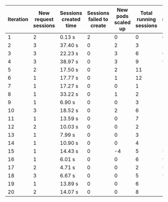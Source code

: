 | Iteration | New request sessions | Sessions created time | Sessions failed to create | New pods scaled up | Total running sessions | Total running pods | Max sessions per pod | Gaps | Sessions closed |
| --------- | -------------------- | --------------------- | ------------------------- | ------------------ | ---------------------- | ------------------ | -------------------- | ---- | --------------- |
| 1         | 2                    | 0.13 s                | 2                         | 0                  | 0                      | 0                  | 3                    | 0    | 0               |
| 2         | 3                    | 37.40 s               | 0                         | 2                  | 3                      | 2                  | 3                    | 3    | 0               |
| 3         | 3                    | 22.23 s               | 0                         | 3                  | 6                      | 6                  | 3                    | 12   | 0               |
| 4         | 3                    | 38.97 s               | 0                         | 3                  | 9                      | 9                  | 3                    | 18   | 0               |
| 5         | 2                    | 17.50 s               | 0                         | 2                  | 11                     | 11                 | 3                    | 22   | 0               |
| 6         | 1                    | 17.77 s               | 0                         | 1                  | 12                     | 12                 | 3                    | 24   | 12              |
| 7         | 1                    | 17.27 s               | 0                         | 0                  | 1                      | 12                 | 3                    | 35   | 0               |
| 8         | 1                    | 33.22 s               | 0                         | 1                  | 2                      | 13                 | 3                    | 37   | 0               |
| 9         | 1                    | 6.90 s                | 0                         | 0                  | 3                      | 13                 | 3                    | 36   | 0               |
| 10        | 3                    | 18.52 s               | 0                         | 2                  | 6                      | 16                 | 3                    | 42   | 0               |
| 11        | 1                    | 13.59 s               | 0                         | 0                  | 7                      | 16                 | 3                    | 41   | 7               |
| 12        | 2                    | 10.03 s               | 0                         | 0                  | 2                      | 16                 | 3                    | 46   | 0               |
| 13        | 1                    | 7.99 s                | 0                         | 0                  | 3                      | 16                 | 3                    | 45   | 0               |
| 14        | 1                    | 10.90 s               | 0                         | 0                  | 4                      | 16                 | 3                    | 44   | 0               |
| 15        | 1                    | 14.43 s               | 0                         | -4                 | 5                      | 9                  | 3                    | 22   | 0               |
| 16        | 1                    | 6.01 s                | 0                         | 0                  | 6                      | 9                  | 3                    | 21   | 6               |
| 17        | 2                    | 4.71 s                | 0                         | 0                  | 2                      | 9                  | 3                    | 25   | 0               |
| 18        | 3                    | 6.67 s                | 0                         | 0                  | 5                      | 9                  | 3                    | 22   | 0               |
| 19        | 1                    | 13.89 s               | 0                         | 0                  | 6                      | 10                 | 3                    | 24   | 0               |
| 20        | 2                    | 14.07 s               | 0                         | 0                  | 8                      | 10                 | 3                    | 22   | 0               |